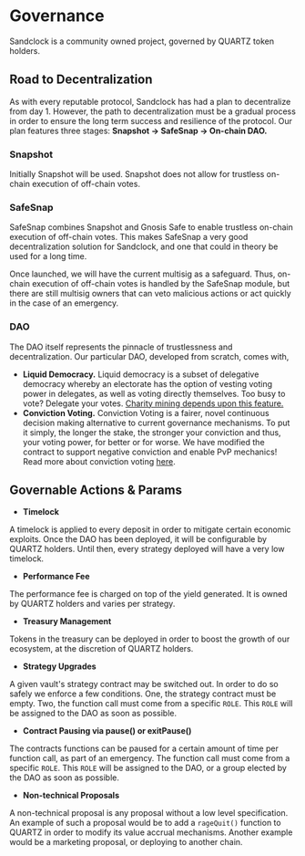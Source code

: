 # Governance

Sandclock is a community owned project, governed by QUARTZ token holders.

## Road to Decentralization

As with every reputable protocol, Sandclock has had a plan to decentralize from day 1. However, the path to decentralization must be a gradual process in order to ensure the long term success and resilience of the protocol. Our plan features three stages: **Snapshot → SafeSnap → On-chain DAO.**

### **Snapshot**

Initially Snapshot will be used. Snapshot does not allow for trustless on-chain execution of off-chain votes.

### SafeSnap

SafeSnap combines Snapshot and Gnosis Safe to enable trustless on-chain execution of off-chain votes. This makes SafeSnap a very good decentralization solution for Sandclock, and one that could in theory be used for a long time.

Once launched, we will have the current multisig as a safeguard. Thus, on-chain execution of off-chain votes is handled by the SafeSnap module, but there are still multisig owners that can veto malicious actions or act quickly in the case of an emergency. &#x20;

### DAO

The DAO itself represents the pinnacle of trustlessness and decentralization. Our particular DAO, developed from scratch, comes with,

* **Liquid Democracy.** Liquid democracy is a subset of delegative democracy whereby an electorate has the option of vesting voting power in delegates, as well as voting directly themselves. Too busy to vote? Delegate your votes. [Charity mining depends upon this feature.](allocation.md#charity-mining-permalocked-tokens)
* **Conviction Voting.** Conviction Voting is a fairer, novel continuous decision making alternative to current governance mechanisms. To put it simply, the longer the stake, the stronger your conviction and thus, your voting power, for better or for worse. We have modified the contract to support negative conviction and enable PvP mechanics! Read more about conviction voting [here](https://medium.com/commonsstack/conviction-voting-a-novel-continuous-decision-making-alternative-to-governance-62e215ad2b3d).

## Governable Actions & Params

* **Timelock**

A timelock is applied to every deposit in order to mitigate certain economic exploits. Once the DAO has been deployed, it will be configurable by QUARTZ holders. Until then, every strategy deployed will have a very low timelock.

* **Performance Fee**

The performance fee is charged on top of the yield generated. It is owned by QUARTZ holders and varies per strategy.

* **Treasury Management**

Tokens in the treasury can be deployed in order to boost the growth of our ecosystem, at the discretion of QUARTZ holders.

* **Strategy Upgrades**

A given vault's strategy contract may be switched out. In order to do so safely we enforce a few conditions. One, the strategy contract must be empty. Two, the function call must come from a specific `ROLE`. This `ROLE` will be assigned to the DAO as soon as possible.

* **Contract Pausing via pause() or exitPause()**

The contracts functions can be paused for a certain amount of time per function call, as part of an emergency. The function call must come from a specific `ROLE`. This `ROLE` will be assigned to the DAO, or a group elected by the DAO as soon as possible.

* **Non-technical Proposals**

A non-technical proposal is any proposal without a low level specification. An example of such a proposal would be to add a `rageQuit()` function to QUARTZ in order to modify its value accrual mechanisms. Another example would be a marketing proposal, or deploying to another chain.

##
